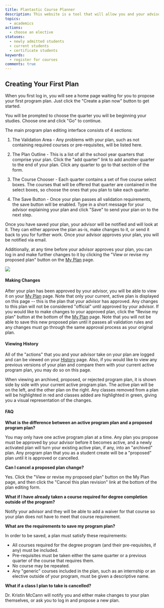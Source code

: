 ```yaml
---
title: Plantastic Course Planner
description: This website is a tool that will allow you and your advisor to plan out the courses you will take to complete your degree program. Once your initial program plan has been created and approved, you will be able to refer to it later when registering for classes. Should your plans change you will be able to modify your program plan and your advisor will work with you along the way to make sure your program plan fulfills all degree requirements.
topics: 
  - academics
actions:
  - choose an elective
statuses:
  - newly admitted students
  - current students
  - certificate students
keywords:
  - register for courses
comments: true
---
```


## Creating Your First Plan

When you first log in, you will see a home page waiting for you to propose your first program plan. Just click the "Create a plan now" button to get started.

You will be prompted to choose the quarter you will be beginning your studies. Choose one and click "Go" to continue.

The main program plan editing interface consists of 4 sections:

1. The Validation Area - Any problems with your plan, such as not containing required courses or pre-requisites, will be listed here.

2. The Plan Outline - This is a list of all the school year quarters that comprise your plan. Click the "add quarter" link to add another quarter to the end of your plan. Click any quarter to go to that sectoin of the form.

3. The Course Chooser - Each quarter contains a set of five course select boxes. The courses that will be offered that quarter are contained in the select boxes, so choose the ones that you plan to take each quarter.

4. The Save Button - Once your plan passes all validation requirements, the save button will be enabled. Type in a short message for your advisor explaining your plan and click "Save" to send your plan on to the next step.</dd>

Once you have saved your plan, your advisor will be notified and will look at it. They can either approve the plan as-is, make changes to it, or send it back to you for further work. Once your advisor approves your plan, you will be notified via email.

Additionally, at any time before your advisor approves your plan, you can log in and make further changes to it by clicking the "View or revise my proposed plan" button on the [My Plan](http://plan.northwestern.edu/highered/planner/student/) page.

![](http://thundarr.sesp.northwestern.edu/plan-images/course-help-screen.jpg)


#### Making Changes

After your plan has been approved by your advisor, you will be able to view it on your [My Plan](http://plan.northwestern.edu/highered/planner/student/) page. Note that only your current, active plan is displayed on this page -- this is the plan that your advisor has approved. Any changes to this plan will not be considered "official" until approved by your advisor. If you would like to make changes to your approved plan, click the "Revise my plan" button at the bottom of the [My Plan](http://plan.northwestern.edu/highered/planner/student/) page. Note that you will not be able to save this new proposed plan until it passes all validation rules and any changes must go through the same approval process as your original plan.

#### Viewing History

All of the "actions" that you and your advisor take on your plan are logged and can be viewed on your [History](http://plan.northwestern.edu/highered/planner/student/history/) page. Also, if you would like to view any previous versions of your plan and compare them with your current active program plan, you may do so on this page.

When viewing an archived, proposed, or rejected program plan, it is shown side by side with your current active program plan. The active plan will be on the left, and the other plan on the right. Any classes removed from a plan will be highlighted in red and classes added are highlighted in green, giving you a visual representation of the changes.

#### FAQ

**What is the difference between an active program plan and a proposed program plan?**

You may only have one active program plan at a time. Any plan you propose must be approved by your advisor before it becomes active, and a newly activated plan will turn your existing active plan, if any, into an "archived" plan. Any program plan that you as a student create will be a "proposed" plan until it is approved or cancelled.

**Can I cancel a proposed plan change?**

Yes. Click the "View or revise my proposed plan" button on the My Plan page, and then click the "Cancel this plan revision" link at the bottom of the plan editing form.

**What if I have already taken a course required for degree completion outside of the program?**

Notify your advisor and they will be able to add a waiver for that course so your plan does not have to meet that course requirement.

**What are the requirements to save my program plan?**

In order to be saved, a plan must satisfy these requirements:

*   All courses required for the degree program (and their pre-requisites, if any) must be included.
*   Pre-requisites must be taken either the same quarter or a previous quarter of the course that requires them.
*   No course may be repeated.
*   Any "generic" courses included in the plan, such as an internship or an elective outside of your program, must be given a descriptive name.

**What if a class I plan to take is cancelled?**

Dr. Kristin McCann will notify you and either make changes to your plan themselves, or ask you to log in and propose a new plan.
